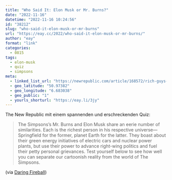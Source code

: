 ```yaml
---
title: "Who Said It: Elon Musk or Mr. Burns?"
date: "2022-11-16"
datetime: "2022-11-16 10:24:56"
id: "38212"
slug: "who-said-it-elon-musk-or-mr-burns"
url: "https://eay.cc/2022/who-said-it-elon-musk-or-mr-burns/"
author: "eay"
format: "link"
categories:
  - 0815
tags:
  - elon-musk
  - quiz
  - simpsons
meta:
  - linked_list_url: "https://newrepublic.com/article/168572/rich-guys-say-the-darndest-things"
  - geo_latitude: "50.97382"
  - geo_longitude: "6.683038"
  - geo_public: "1"
  - yourls_shorturl: "https://eay.li/3jy"
---
```


The New Republic mit einem spannenden und erschreckenden Quiz:

> The Simpsons’s Mr. Burns and Elon Musk share an eerie number of similarities. Each is the richest person in his respective universe—Springfield for the former, planet Earth for the latter. They boast about their green energy initiatives of electric cars and nuclear power plants, but use their power to advance right-wing politics and fuel their petty personal grievances. Test yourself below to see how well you can separate our cartoonish reality from the world of The Simpsons.

(via [Daring Fireball](https://daringfireball.net/linked/2022/11/15/musk-or-burns))
